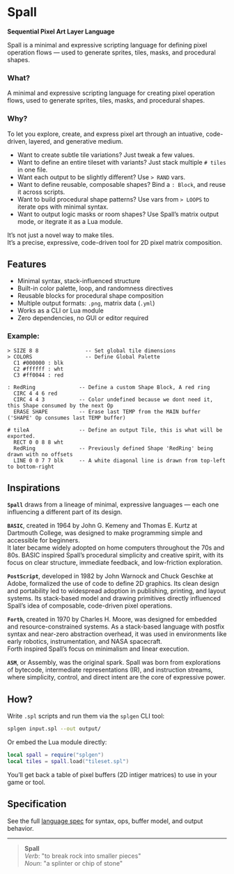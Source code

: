 # Spall  
**Sequential Pixel Art Layer Language**

Spall is a minimal and expressive scripting language for defining pixel operation flows — used to generate sprites, tiles, masks, and procedural shapes.





### What?  
A minimal and expressive scripting language for creating pixel operation flows, used to generate sprites, tiles, masks, and procedural shapes.

### Why?  
To let you explore, create, and express pixel art through an intuative, code-driven, layered, and generative medium.

- Want to create subtle tile variations? Just tweak a few values.  
- Want to define an entire tileset with variants? Just stack multiple `# tiles` in one file.  
- Want each output to be slightly different? Use `> RAND` vars.  
- Want to define reusable, composable shapes? Bind a `: Block`, and reuse it across scripts.  
- Want to build procedural shape patterns? Use vars from `> LOOPS` to iterate ops with minimal syntax.  
- Want to output logic masks or room shapes? Use Spall’s matrix output mode, or itegrate it as a Lua module.

It’s not just a novel way to make tiles.  
It’s a precise, expressive, code-driven tool for 2D pixel matrix composition.


## Features

- Minimal syntax, stack-influenced structure
- Built-in color palette, loop, and randomness directives
- Reusable blocks for procedural shape composition
- Multiple output formats: `.png`, matrix data (`.yml`)
- Works as a CLI or Lua module
- Zero dependencies, no GUI or editor required

### Example:

```
> SIZE 8 8          	 -- Set global tile dimensions
> COLORS            	 -- Define Global Palette
  C1 #000000 : blk
  C2 #ffffff : wht
  C3 #ff0044 : red

: RedRing              -- Define a custom Shape Block, A red ring
  CIRC 4 4 6 red
  CIRC 4 4 3           -- Color undefined because we dont need it, this Shape consumed by the next Op
  ERASE SHAPE          -- Erase last TEMP from the MAIN buffer ('SHAPE' Op consumes last TEMP buffer)

# tileA                -- Define an output Tile, this is what will be exported.
  RECT 0 0 8 8 wht
  RedRing              -- Previously defined Shape 'RedRing' being drawn with no offsets
  LINE 0 0 7 7 blk     -- A white diagonal line is drawn from top-left to bottom-right 
```

## Inspirations

**`Spall`** draws from a lineage of minimal, expressive languages — each one influencing a different part of its design.

**`BASIC`**, created in 1964 by John G. Kemeny and Thomas E. Kurtz at Dartmouth College, was designed to make programming simple and accessible for beginners.  
It later became widely adopted on home computers throughout the 70s and 80s.
BASIC inspired Spall’s procedural simplicity and creative spirit, with its focus on clear structure, immediate feedback, and low-friction exploration.

**`PostScript`**, developed in 1982 by John Warnock and Chuck Geschke at Adobe, formalized the use of code to define 2D graphics.
Its clean design and portability led to widespread adoption in publishing, printing, and layout systems.
Its stack-based model and drawing primitives directly influenced Spall’s idea of composable, code-driven pixel operations.

**`Forth`**, created in 1970 by Charles H. Moore, was designed for embedded and resource-constrained systems.
As a stack-based language with postfix syntax and near-zero abstraction overhead, it was used in environments like early robotics, instrumentation, and NASA spacecraft.  
Forth inspired Spall’s focus on minimalism and linear execution.

**`ASM`**, or Assembly, was the original spark. Spall was born from explorations of bytecode, intermediate representations (IR), and instruction streams,
where simplicity, control, and direct intent are the core of expressive power.



## How?

Write `.spl` scripts and run them via the `splgen` CLI tool:

```bash
splgen input.spl --out output/
```

Or embed the Lua module directly:

```lua
local spall = require("splgen")
local tiles = spall.load("tileset.spl")
```

You’ll get back a table of pixel buffers (2D intiger matrices) to use in your game or tool.


## Specification

See the full [language spec](./spall-spec.md) for syntax, ops, buffer model, and output behavior.

---

> **Spall**  
> *Verb*: "to break rock into smaller pieces"  
> *Noun*: "a splinter or chip of stone"
